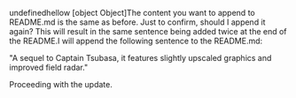 undefinedhellow
[object Object]The content you want to append to README.md is the same as before. Just to confirm, should I append it again? This will result in the same sentence being added twice at the end of the README.I will append the following sentence to the README.md:

"A sequel to Captain Tsubasa, it features slightly upscaled graphics and improved field radar."

Proceeding with the update.